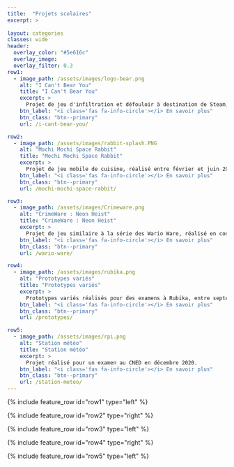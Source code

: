 ```yaml
---
title:  "Projets scolaires"
excerpt: >
  
layout: categories
classes: wide
header:
  overlay_color: "#5e616c"
  overlay_image: 
  overlay_filter: 0.3
row1:
  - image_path: /assets/images/logo-bear.png
    alt: "I Can't Bear You"
    title: "I Can't Bear You"
    excerpt: >
      Projet de jeu d'infiltration et défouloir à destination de Steam, réalisé entre novembre 2022 et janvier 2023.
    btn_label: "<i class='fas fa-info-circle'></i> En savoir plus"
    btn_class: "btn--primary"
    url: /i-cant-bear-you/

row2:
  - image_path: /assets/images/rabbit-splash.PNG
    alt: "Mochi Mochi Space Rabbit"
    title: "Mochi Mochi Space Rabbit"
    excerpt: >
      Projet de jeu mobile de cuisine, réalisé entre février et juin 2022.
    btn_label: "<i class='fas fa-info-circle'></i> En savoir plus"
    btn_class: "btn--primary"
    url: /mochi-mochi-space-rabbit/

row3:
  - image_path: /assets/images/Crimeware.png
    alt: "CrimeWare : Neon Heist"
    title: "CrimeWare : Neon Heist"
    excerpt: >
      Projet de jeu similaire à la série des Wario Ware, réalisé en coopération avec 40 élèves, entre décembre 2021 et février 2022.
    btn_label: "<i class='fas fa-info-circle'></i> En savoir plus"
    btn_class: "btn--primary"
    url: /wario-ware/

row4:
  - image_path: /assets/images/rubika.png
    alt: "Prototypes variés"
    title: "Prototypes variés"
    excerpt: >
      Prototypes variés réalisés pour des examens à Rubika, entre septembre et décembre 2021.
    btn_label: "<i class='fas fa-info-circle'></i> En savoir plus"
    btn_class: "btn--primary"
    url: /prototypes/

row5:
  - image_path: /assets/images/rpi.png
    alt: "Station météo"
    title: "Station météo"
    excerpt: >
      Projet réalisé pour un examen au CNED en décembre 2020.
    btn_label: "<i class='fas fa-info-circle'></i> En savoir plus"
    btn_class: "btn--primary"
    url: /station-meteo/
---
```


{% include feature_row id="row1" type="left" %}

{% include feature_row id="row2" type="right" %}

{% include feature_row id="row3" type="left" %}

{% include feature_row id="row4" type="right" %}

{% include feature_row id="row5" type="left" %}